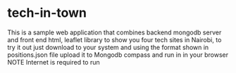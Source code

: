 ﻿# tech-in-town
 
 This is a sample web application that combines backend mongodb server and front end html, leaflet library to show you four tech sites in Nairobi, to try it out just download to your system and using the format shown in positions.json file upload it to Mongodb compass and run in in your browser 
 NOTE Internet is required to run
